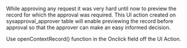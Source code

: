 While approving any request it was very hard until now to preview the record for which the approval was required. This UI action created on sysapproval_approver table will enable previewing the record before approval so that the approver can make an easy informed decision.

Use openContextRecord() function in the Onclick field off the UI Action.
